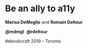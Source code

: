 # Be an ally to a11y

<b>Marisa DeMeglio</b> and <b>Romain Deltour</b>

<b>@mdmgl</b>&nbsp;&nbsp;<b>@rdeltour</b>

\#ebookcraft 2019 – Toronto
